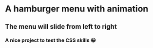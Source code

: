 # A hamburger menu with animation

## The menu will slide from left to right

### A nice project to test the CSS skills 😀

